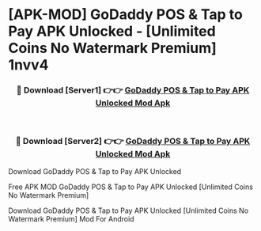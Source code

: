 # [APK-MOD] GoDaddy  POS & Tap to Pay APK Unlocked - [Unlimited Coins No Watermark Premium] 1nvv4



<div align="center">
<h3>🔴 Download [Server1] 👉👉 <a href="https://momento.my/?title=GoDaddy__POS_&_Tap_to_Pay_APK_Unlocked">GoDaddy  POS & Tap to Pay APK Unlocked Mod Apk</a></h3><br>

<h3>🔴 Download [Server2] 👉👉 <a href="https://momento.my/?title=GoDaddy__POS_&_Tap_to_Pay_APK_Unlocked">GoDaddy  POS & Tap to Pay APK Unlocked Mod Apk</a></h3>
</div>



Download GoDaddy  POS & Tap to Pay APK Unlocked 

Free APK MOD GoDaddy  POS & Tap to Pay APK Unlocked [Unlimited Coins No Watermark Premium]

Download GoDaddy  POS & Tap to Pay APK Unlocked [Unlimited Coins No Watermark Premium] Mod For Android
